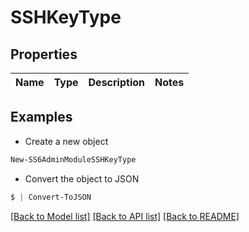 # SSHKeyType
## Properties

Name | Type | Description | Notes
------------ | ------------- | ------------- | -------------

## Examples

- Create a new object
```powershell
New-SS6AdminModuleSSHKeyType 
```

- Convert the object to JSON
```powershell
$ | Convert-ToJSON
```


[[Back to Model list]](../README.md#documentation-for-models) [[Back to API list]](../README.md#documentation-for-api-endpoints) [[Back to README]](../README.md)

